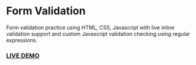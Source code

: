 # Form Validation

Form validation practice using HTML, CSS, Javascript with live inline validation support and custom Javascript validation checking using regular expressions.

### [LIVE DEMO](https://gokhanturgut.github.io/form-validation/)